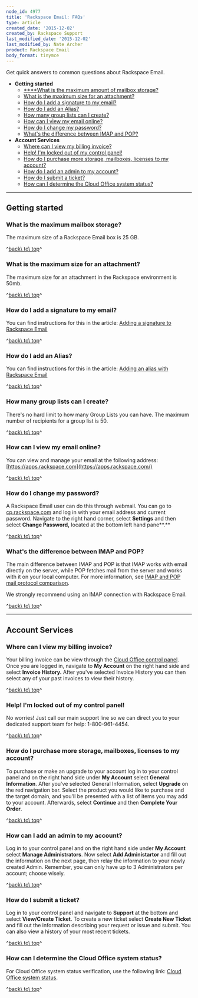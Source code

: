 ```yaml
---
node_id: 4977
title: 'Rackspace Email: FAQs'
type: article
created_date: '2015-12-02'
created_by: Rackspace Support
last_modified_date: '2015-12-02'
last_modified_by: Nate Archer
product: Rackspace Email
body_format: tinymce
---
```


Get quick answers to common questions about Rackspace Email.

-   **Getting started**
    -   [****What is the maximum amount of mailbox
        storage?](#Maximum%20mailbox)
    -   [What is the maximum size for an attachment?](#Max%20attach)
    -   [How do I add a signature to my email?](#Email%20sig)
    -   [How do I add an Alias?](#add%20alias)
    -   [How many group lists can I create?](#group%20lists)
    -   [How can I view my email online?](#email%20online)
    -   [How do I change my password?](#password)
    -   [What's the difference between IMAP and POP?](#IMAP%20&%20POP)
-   **Account Services**
    -   [Where can I view my billing invoice?](#billing)
    -   [Help! I'm locked out of my control panel!](#Help!)
    -   [How do I purchase more storage, mailboxes, licenses to my
        account?](#purchase%20storage)
    -   [How do I add an admin to my account?](#admin%20account)
    -   [How do I submit a ticket?](#submit%20ticket)
    -   [How can I determine the Cloud Office system
        status?](#System%20status)

------------------------------------------------------------------------

Getting started
---------------

### What is the maximum mailbox storage?

The maximum size of a Rackspace Email box is 25 GB.

^[back\\ to\\ top](#top)^

### What is the maximum size for an attachment?

The maximum size for an attachment in the Rackspace environment is 50mb.

^[back\\ to\\ top](#top)^

### How do I add a signature to my email?

You can find instructions for this in the article: [Adding a signature
to Rackspace
Email](/how-to/adding-a-signature-to-rackspace-email)

^[back\\ to\\ top](#top)^

### How do I add an Alias?

You can find instructions for this in the article: [Adding an alias with
Rackspace
Email](/how-to/adding-an-alias-with-rackspace-email)

^[back\\ to\\ top](#top)^

### How many group lists can I create?

There's no hard limit to how many Group Lists you can have. The maximum
number of recipients for a group list is 50.

^[back\\ to\\ top](#top)^

### How can I view my email online?

You can view and manage your email at the following
address:[https://apps.rackspace.com](https://apps.rackspace.com/)

^[back\\ to\\ top](#top)^

### How do I change my password?

A Rackspace Email user can do this through webmail. You can go to
[cp.rackspace.com](https://cp.rackspace.com/Login.aspx?ReturnUrl=%2f) and
log in with your email address and current password. Navigate to the
right hand corner, select **Settings** and then select **Change
Password,** located at the bottom left hand pane**.**

^[back\\ to\\ top](#top)^

### What's the difference between IMAP and POP?

The main difference between IMAP and POP is that IMAP works with email
directly on the server, while POP fetches mail from the server and works
with it on your local computer. For more information, see [IMAP and POP
mail protocol
comparison](/how-to/imap-and-pop-mail-protocol-comparison).

We strongly recommend using an IMAP connection with Rackspace Email.

^[back\\ to\\ top](#top)^

------------------------------------------------------------------------

Account Services
----------------

### Where can I view my billing invoice?

Your billing invoice can be view through the [Cloud Office control
panel](https://cp.rackspace.com/Login.aspx?ReturnUrl=%2f). <span>Once
you are logged in, navigate to </span>**My Account**<span> on the right
hand side and select </span>**Invoice History.**<span> After you've
selected Invoice History you can then select any of your past invoices
to view their history.</span>

^[back\\ to\\ top](#top)^

### <span>Help! I'm locked out of my control panel!</span>

<span>No worries! Just call our main support line so we can direct you
to your dedicated support team for help: 1-800-961-4454.</span>

^[back\\ to\\ top](#top)^

### How do I purchase more storage, mailboxes, licenses to my account?

<span>To purchase or make an upgrade to your account log in to your
control panel and on the right hand side under </span>**My
Account**<span> select </span>**General Information**<span>. After
you've selected General Information, select </span>**Upgrade**<span> on
the red navigation bar. Select the product you would like to purchase
and the target domain, and you'll be presented with a list of items you
may add to your account. Afterwards, select
</span>**Continue**<span> and then </span>**Complete Your
Order**<span>.</span>

^[back\\ to\\ top](#top)^

### <span>How can I add an admin to my account? </span>

<span>Log in to your control panel and on the right hand side under
</span>**My Account**<span> select </span>**Manage
Administrators**<span>. Now select </span>**Add
Administartor**<span> and fill out the information on the next page,
then relay the information to your newly created Admin. Remember, you
can only have up to 3 Administrators per account; choose wisely.</span>

^[back\\ to\\ top](#top)^

### <span>How do I submit a ticket?</span>

<span>Log in to your control panel and navigate to **Support** at the
bottom and select **View/Create Ticket**. To create a new ticket select
**Create New Ticket** and fill out the information describing your
request or issue and submit. You can also view a history of your most
recent tickets.</span>

^[back\\ to\\ top](#top)^

### <span>How can I determine the Cloud Office system status?</span>

<span>For Cloud Office system status verification, use the following
link: [Cloud Office system
status](http://status.apps.rackspace.com/).</span>

^[back\\ to\\ top](#top)^

